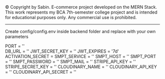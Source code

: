 © Copyright by Sabin. E-commerce project developed on the MERN Stack. 
This work represents my BCA 7th-semester college project and is intended for educational purposes only. Any commercial use is prohibited.
 
 -----------------------------------------------------------
 Create config/config.env inside backend folder and replace with your own parameters

PORT = ''
<br>
DB_URL = ''
JWT_SECRET_KEY = ''
JWT_EXPIRES = '7d'
ACTIVATION_SECRET = 
SMPT_SERVICE = ''
SMPT_HOST = ''
SMPT_PORT = ''
SMPT_PASSWORD = ''
SMPT_MAIL = ''
STRIPE_API_KEY = ''
STRIPE_SECRET_KEY = ''
CLOUDINARY_NAME = ''
CLOUDINARY_API_KEY = ''
CLOUDINARY_API_SECRET = '' 
